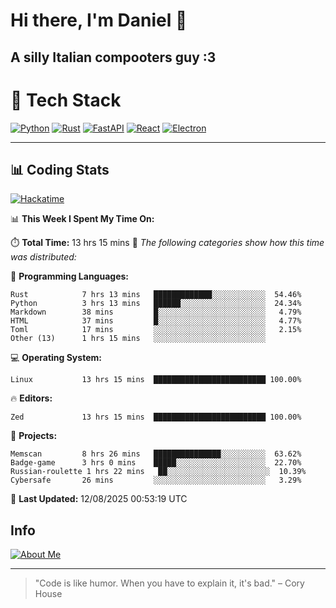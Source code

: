 # Hi there, I'm Daniel 👋

## A silly Italian compooters guy :3

# 🚀 Tech Stack

[![Python](https://img.shields.io/badge/Python-3.13%2B-blue?style=for-the-badge&logo=python&logoColor=white)](https://www.python.org/)
[![Rust](https://img.shields.io/badge/Rust-1.87%2B-black?style=for-the-badge&logo=rust&logoColor=white)](https://www.rust-lang.org/)
[![FastAPI](https://img.shields.io/badge/FastAPI-0.110.0%2B-green?style=for-the-badge&logo=fastapi&logoColor=white)](https://fastapi.tiangolo.com/)
[![React](https://img.shields.io/badge/React-19.1.0%2B-blue?style=for-the-badge&logo=react&logoColor=white)](https://react.dev/)
[![Electron](https://img.shields.io/badge/Electron-36.2.0%2B-dark?style=for-the-badge&logo=electron&logoColor=white)](https://www.electronjs.org/)

---

## 📊 Coding Stats

[![Hackatime](https://img.shields.io/badge/Hackatime-Hack%20Club-orange?style=for-the-badge&logo=wakatime&logoColor=white)](https://hackatime.hackclub.com)

<!--START_SECTION:waka-->
📊 **This Week I Spent My Time On:**

⏱️ **Total Time:** 13 hrs 15 mins
📝 *The following categories show how this time was distributed:*

💬 **Programming Languages:**
```text
Rust            7 hrs 13 mins   █████████████░░░░░░░░░░░░  54.46%
Python          3 hrs 13 mins   ██████░░░░░░░░░░░░░░░░░░░  24.34%
Markdown        38 mins         █░░░░░░░░░░░░░░░░░░░░░░░░   4.79%
HTML            37 mins         █░░░░░░░░░░░░░░░░░░░░░░░░   4.77%
Toml            17 mins         ░░░░░░░░░░░░░░░░░░░░░░░░░   2.15%
Other (13)      1 hrs 15 mins   ░░░░░░░░░░░░░░░░░░░░░░░░░
```

💻 **Operating System:**
```text
Linux           13 hrs 15 mins  █████████████████████████ 100.00%
```

🔥 **Editors:**
```text
Zed             13 hrs 15 mins  █████████████████████████ 100.00%
```

📁 **Projects:**
```text
Memscan         8 hrs 26 mins   ███████████████░░░░░░░░░░  63.62%
Badge-game      3 hrs 0 mins    █████░░░░░░░░░░░░░░░░░░░░  22.70%
Russian-roulette 1 hrs 22 mins   ██░░░░░░░░░░░░░░░░░░░░░░░  10.39%
Cybersafe       26 mins         ░░░░░░░░░░░░░░░░░░░░░░░░░   3.29%
```

📅 **Last Updated:** 12/08/2025 00:53:19 UTC

<!--END_SECTION:waka-->


## Info
[![About Me](https://img.shields.io/badge/About--Me-black?style=for-the-badge&logo=numpy&logoColor=white)](https://danielscos.github.io/about_me)

---

> "Code is like humor. When you have to explain it, it's bad." – Cory House
